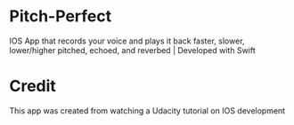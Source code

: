# Pitch-Perfect
IOS App that records your voice and plays it back faster, slower, lower/higher pitched, echoed, and reverbed | Developed with Swift

# Credit
This app was created from watching a Udacity tutorial on IOS development

